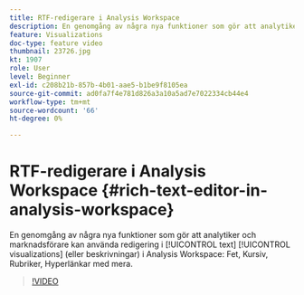 ```yaml
---
title: RTF-redigerare i Analysis Workspace
description: En genomgång av några nya funktioner som gör att analytiker och marknadsförare kan använda redigering för textvisualiseringar (eller beskrivningar) i Analysis Workspace - fetstil, kursiv stil, rubriker, hyperlänkar med mera.
feature: Visualizations
doc-type: feature video
thumbnail: 23726.jpg
kt: 1907
role: User
level: Beginner
exl-id: c208b21b-857b-4b01-aae5-b1be9f8105ea
source-git-commit: ad0fa7f4e781d826a3a10a5ad7e7022334cb44e4
workflow-type: tm+mt
source-wordcount: '66'
ht-degree: 0%

---
```


# RTF-redigerare i Analysis Workspace {#rich-text-editor-in-analysis-workspace}

En genomgång av några nya funktioner som gör att analytiker och marknadsförare kan använda redigering i [!UICONTROL text] [!UICONTROL visualizations] (eller beskrivningar) i Analysis Workspace: Fet, Kursiv, Rubriker, Hyperlänkar med mera.

>[!VIDEO](https://video.tv.adobe.com/v/23726/?quality=12)
